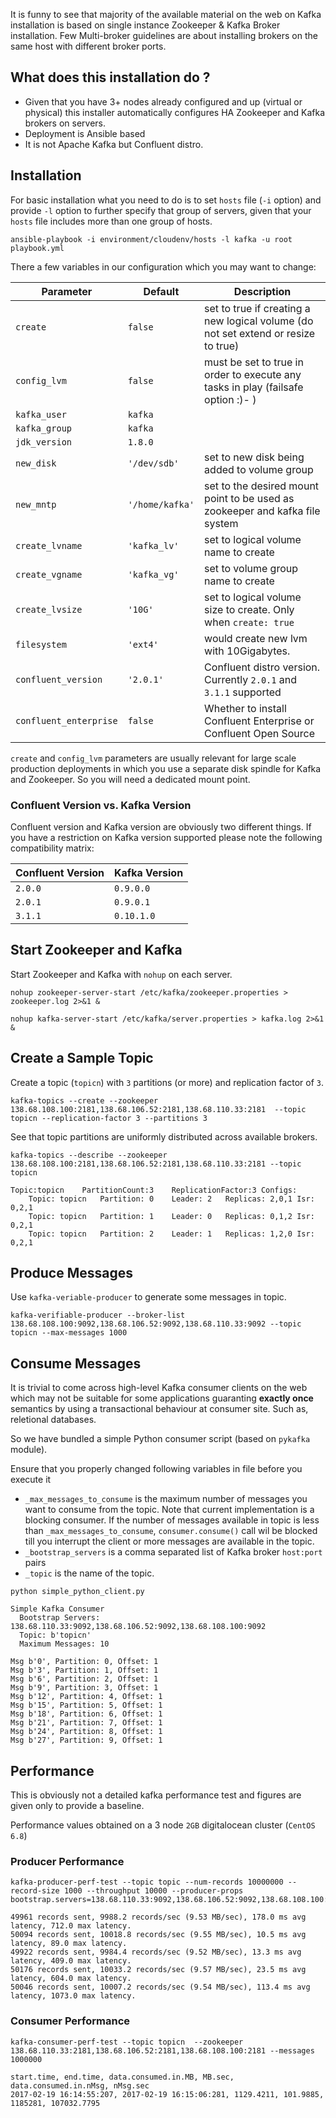 It is funny to see that majority of the available material on the web on Kafka installation is based on single instance Zookeeper & Kafka Broker installation.
Few Multi-broker guidelines are about installing brokers on the same host with different broker ports.

## What does this installation do ?
* Given that you have 3+ nodes already configured and up (virtual or physical) this installer automatically configures HA Zookeeper and Kafka brokers on servers.
* Deployment is Ansible based
* It is not Apache Kafka but Confluent distro.

## Installation
For basic installation what you need to do is to set `hosts` file (`-i` option) and provide `-l` option to further specify that group of servers, given that your `hosts` file includes more than one group of hosts.

```
ansible-playbook -i environment/cloudenv/hosts -l kafka -u root playbook.yml
```

There a few variables in our configuration which you may want to change:

| Parameter | Default | Description |
|-----------|---------|-------------|
| `create`  | `false` | set to true if creating a new logical volume (do not set extend or resize to true)            |
| `config_lvm`         |  `false`        |   must be set to true in order to execute any tasks in play (failsafe option :)- )           |
| `kafka_user`        |  `kafka`       |             |
| `kafka_group`       | `kafka`        |             |
| `jdk_version`       | `1.8.0`        |             |
| `new_disk`          |  `'/dev/sdb'`       |  set to new disk being added to volume group           |
| `new_mntp`          |   `'/home/kafka'`      | set to the desired mount point to be used as zookeeper and kafka file system             |
| `create_lvname`          |   `'kafka_lv'`      |   set to logical volume name to create          |
| `create_vgname`          |    `'kafka_vg'`     |   set to volume group name to create          |
| `create_lvsize`          |   `'10G'`      |    set to logical volume size to create. Only when `create: true`         |
| `filesystem`          |  `'ext4'`       |   would create new lvm with 10Gigabytes.        |
| `confluent_version`          |  `'2.0.1'`       |   Confluent distro version. Currently `2.0.1` and `3.1.1` supported        |
| `confluent_enterprise`          |  `false`       |   Whether to install Confluent Enterprise or Confluent Open Source        |

`create` and `config_lvm` parameters are usually relevant for large scale production deployments in which you use a separate disk spindle for Kafka and Zookeeper. So you will need a dedicated mount point.

### Confluent Version vs. Kafka Version
Confluent version and Kafka version are obviously two different things. If you have a restriction on Kafka version supported please note the following compatibility matrix:


| Confluent Version | Kafka Version |
|-------------------|---------------|
| `2.0.0`           | `0.9.0.0`     |
| `2.0.1`           | `0.9.0.1`     |
| `3.1.1`           | `0.10.1.0`    |


## Start Zookeeper and Kafka
Start Zookeeper and Kafka with `nohup` on each server.

```
nohup zookeeper-server-start /etc/kafka/zookeeper.properties > zookeeper.log 2>&1 &
```

```
nohup kafka-server-start /etc/kafka/server.properties > kafka.log 2>&1 &
```
## Create a Sample Topic
Create a topic (`topicn`) with `3` partitions (or more) and replication factor of `3`.

```
kafka-topics --create --zookeeper 138.68.108.100:2181,138.68.106.52:2181,138.68.110.33:2181  --topic topicn --replication-factor 3 --partitions 3
```

See that topic partitions are uniformly distributed across available brokers.

```
kafka-topics --describe --zookeeper 138.68.108.100:2181,138.68.106.52:2181,138.68.110.33:2181 --topic topicn
```

```
Topic:topicn	PartitionCount:3	ReplicationFactor:3	Configs:
	Topic: topicn	Partition: 0	Leader: 2	Replicas: 2,0,1	Isr: 0,2,1
	Topic: topicn	Partition: 1	Leader: 0	Replicas: 0,1,2	Isr: 0,2,1
	Topic: topicn	Partition: 2	Leader: 1	Replicas: 1,2,0	Isr: 0,2,1
```

## Produce Messages

Use `kafka-veriable-producer` to generate some messages in topic.

```
kafka-verifiable-producer --broker-list 138.68.108.100:9092,138.68.106.52:9092,138.68.110.33:9092 --topic topicn --max-messages 1000
```

## Consume Messages
It is trivial to come across high-level Kafka consumer clients on the web which may not be suitable for some applications guaranting **exactly once** semantics by using a transactional behaviour at consumer site. Such as, reletional databases.

So we have bundled a simple Python consumer script (based on `pykafka` module).

Ensure that you properly changed following variables in file before you execute it

* `_max_messages_to_consume` is the maximum number of messages you want to consume from the topic. Note that current implementation is a blocking consumer. If the number of messages available in topic is less than `_max_messages_to_consume`, `consumer.consume()` call wil be blocked till you interrupt the client or more messages are available in the topic.
* `_bootstrap_servers` is a comma separated list of Kafka broker `host:port` pairs
* `_topic` is the name of the topic.


```
python simple_python_client.py
```

```
Simple Kafka Consumer
  Bootstrap Servers: 138.68.110.33:9092,138.68.106.52:9092,138.68.108.100:9092
  Topic: b'topicn'
  Maximum Messages: 10

Msg b'0', Partition: 0, Offset: 1
Msg b'3', Partition: 1, Offset: 1
Msg b'6', Partition: 2, Offset: 1
Msg b'9', Partition: 3, Offset: 1
Msg b'12', Partition: 4, Offset: 1
Msg b'15', Partition: 5, Offset: 1
Msg b'18', Partition: 6, Offset: 1
Msg b'21', Partition: 7, Offset: 1
Msg b'24', Partition: 8, Offset: 1
Msg b'27', Partition: 9, Offset: 1
```

## Performance
This is obviously not a detailed kafka performance test and figures are given only to provide a baseline.

Performance values obtained on a 3 node `2GB` digitalocean cluster (`CentOS 6.8`)


### Producer Performance

```
kafka-producer-perf-test --topic topic --num-records 10000000 --record-size 1000 --throughput 10000 --producer-props bootstrap.servers=138.68.110.33:9092,138.68.106.52:9092,138.68.108.100:9092
```

```
49961 records sent, 9988.2 records/sec (9.53 MB/sec), 178.0 ms avg latency, 712.0 max latency.
50094 records sent, 10018.8 records/sec (9.55 MB/sec), 10.5 ms avg latency, 89.0 max latency.
49922 records sent, 9984.4 records/sec (9.52 MB/sec), 13.3 ms avg latency, 409.0 max latency.
50176 records sent, 10033.2 records/sec (9.57 MB/sec), 23.5 ms avg latency, 604.0 max latency.
50046 records sent, 10007.2 records/sec (9.54 MB/sec), 113.4 ms avg latency, 1073.0 max latency.
````

### Consumer Performance

```
kafka-consumer-perf-test --topic topicn  --zookeeper 138.68.110.33:2181,138.68.106.52:2181,138.68.108.100:2181 --messages 1000000
```

```
start.time, end.time, data.consumed.in.MB, MB.sec, data.consumed.in.nMsg, nMsg.sec
2017-02-19 16:14:55:207, 2017-02-19 16:15:06:281, 1129.4211, 101.9885, 1185281, 107032.7795
```
